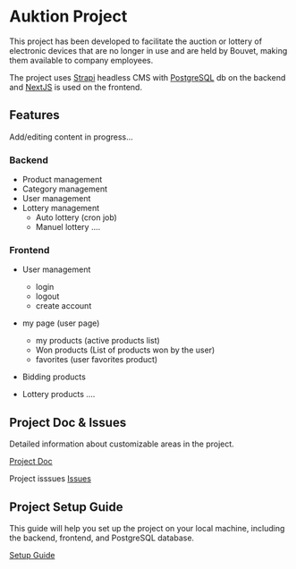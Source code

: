 # Auktion Project

This project has been developed to facilitate the auction or lottery of electronic devices that are no longer in use and are held by Bouvet, making them available to company employees.

The project uses [Strapi](https://strapi.io/) headless CMS with [PostgreSQL](https://www.postgresql.org/) db on the backend and [NextJS](https://nextjs.org/) is used on the frontend.

## Features

Add/editing content in progress...

### Backend
- Product management
- Category management
- User management
- Lottery management
    - Auto lottery (cron job)
    - Manuel lottery
....

### Frontend

- User management
    - login
    - logout
    - create account

- my page (user page)
    - my products (active products list)
    - Won products (List of products won by the user)
    - favorites (user favorites product)

- Bidding products
- Lottery products
....

## Project Doc & Issues

Detailed information about customizable areas in the project.

[Project Doc](https://github.com/ozayo/auktion/issues/14)

Project isssues
[Issues](https://github.com/ozayo/auktion/issues)


## Project Setup Guide

This guide will help you set up the project on your local machine, including the backend, frontend, and PostgreSQL database.

[Setup Guide](https://github.com/ozayo/auktion/blob/main/SETUP.md)